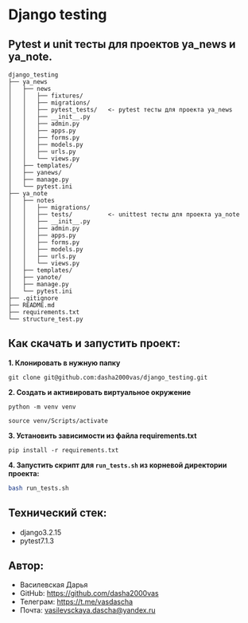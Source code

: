 # Django testing  
## Pytest и unit тесты для проектов ya_news и ya_note.
```
django_testing
├── ya_news
│   ├── news
│   │   ├── fixtures/
│   │   ├── migrations/
│   │   ├── pytest_tests/   <- pytest тесты для проекта ya_news
│   │   ├── __init__.py
│   │   ├── admin.py
│   │   ├── apps.py
│   │   ├── forms.py
│   │   ├── models.py
│   │   ├── urls.py
│   │   └── views.py
│   ├── templates/
│   ├── yanews/
│   ├── manage.py
│   └── pytest.ini
├── ya_note
│   ├── notes
│   │   ├── migrations/
│   │   ├── tests/          <- unittest тесты для проекта ya_note
│   │   ├── __init__.py
│   │   ├── admin.py
│   │   ├── apps.py
│   │   ├── forms.py
│   │   ├── models.py
│   │   ├── urls.py
│   │   └── views.py
│   ├── templates/
│   ├── yanote/
│   ├── manage.py
│   └── pytest.ini
├── .gitignore
├── README.md
├── requirements.txt
└── structure_test.py
```

## Как скачать и запустить проект:

**1. Клонировать в нужную папку**
```
git clone git@github.com:dasha2000vas/django_testing.git
```

**2. Создать и активировать виртуальное окружение**
```
python -m venv venv
```
```
source venv/Scripts/activate
```

**3. Установить зависимости из файла requirements.txt**
```
pip install -r requirements.txt
```

**4. Запустить скрипт для `run_tests.sh` из корневой директории проекта:**
```sh
bash run_tests.sh
```

## Технический стек:
* django3.2.15
* pytest7.1.3

## Автор:
* Василевская Дарья
* GitHub: https://github.com/dasha2000vas
* Телеграм: https://t.me/vasdascha
* Почта: vasilevsckaya.dascha@yandex.ru
